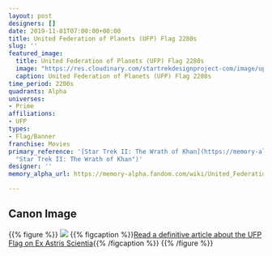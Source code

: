```yaml
---
layout: post
designers: []
date: 2019-11-01T07:00:00+00:00
title: United Federation of Planets (UFP) Flag 2280s
slug: ''
featured_image:
  title: United Federation of Planets (UFP) Flag 2280s
  image: "https://res.cloudinary.com/startrekdesignproject-com/image/upload/v1572638441/UFPFlag2280s.png"
  caption: United Federation of Planets (UFP) Flag 2280s
time_period: 2200s
quadrants: Alpha
universes:
- Prime
affiliations:
- UFP
types:
- Flag/Banner
franchise: Movies
primary_reference: '[Star Trek II: The Wrath of Khan](https://memory-alpha.fandom.com/wiki/Star_Trek_II:_The_Wrath_of_Khan
  "Star Trek II: The Wrath of Khan")'
designer: ''
memory_alpha_url: https://memory-alpha.fandom.com/wiki/United_Federation_of_Planets

---
```

## Canon Image

{{% figure %}}
![](https://res.cloudinary.com/startrekdesignproject-com/image/upload/v1572638442/2285-coffin-sttwok.jpg) {{% figcaption %}}[Read a definitive article about the UFP Flag on Ex Astris Scientia](http://www.ex-astris-scientia.org/inconsistencies/NEW_federation_flag.htm){{% /figcaption %}} {{% /figure %}}